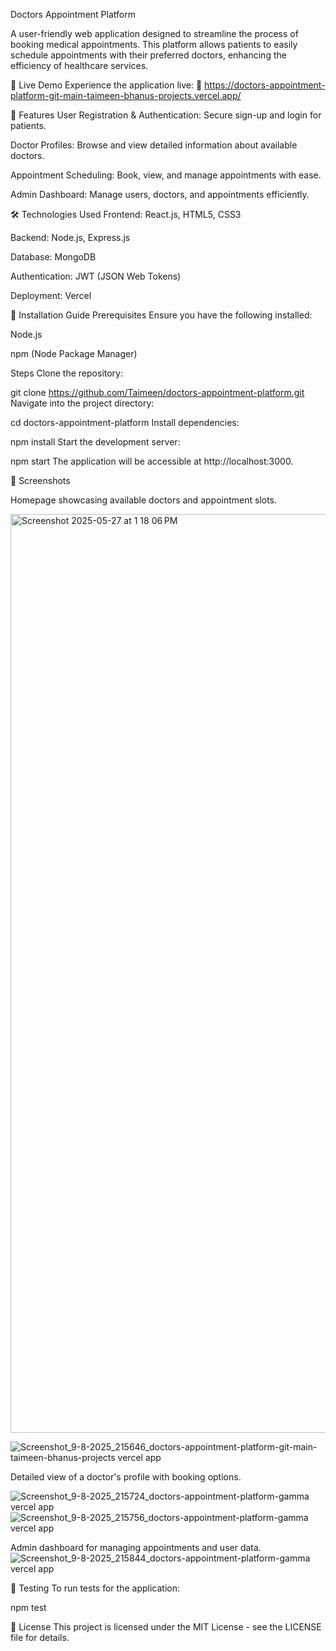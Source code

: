 
Doctors Appointment Platform

A user-friendly web application designed to streamline the process of booking medical appointments. This platform allows patients to easily schedule appointments with their preferred doctors, enhancing the efficiency of healthcare services.

🚀 Live Demo
Experience the application live:
🔗 https://doctors-appointment-platform-git-main-taimeen-bhanus-projects.vercel.app/

📌 Features
User Registration & Authentication: Secure sign-up and login for patients.

Doctor Profiles: Browse and view detailed information about available doctors.

Appointment Scheduling: Book, view, and manage appointments with ease.

Admin Dashboard: Manage users, doctors, and appointments efficiently.

🛠️ Technologies Used
Frontend: React.js, HTML5, CSS3

Backend: Node.js, Express.js

Database: MongoDB

Authentication: JWT (JSON Web Tokens)

Deployment: Vercel

📂 Installation Guide
Prerequisites
Ensure you have the following installed:

Node.js

npm (Node Package Manager)

Steps
Clone the repository:

git clone https://github.com/Taimeen/doctors-appointment-platform.git
Navigate into the project directory:

cd doctors-appointment-platform
Install dependencies:

npm install
Start the development server:

npm start
The application will be accessible at http://localhost:3000.

📸 Screenshots

Homepage showcasing available doctors and appointment slots.

<img width="1470" alt="Screenshot 2025-05-27 at 1 18 06 PM" src="https://github.com/user-attachments/assets/a0d3d443-f5e1-433a-85a7-a76a3866858d" />

![Screenshot_9-8-2025_215646_doctors-appointment-platform-git-main-taimeen-bhanus-projects vercel app](https://github.com/user-attachments/assets/a45f5ed6-d6cc-4a52-8ec3-d6ace77881fd)

Detailed view of a doctor's profile with booking options.

![Screenshot_9-8-2025_215724_doctors-appointment-platform-gamma vercel app](https://github.com/user-attachments/assets/955321d5-c8fc-4f49-a73e-94a8479ffc83)
![Screenshot_9-8-2025_215756_doctors-appointment-platform-gamma vercel app](https://github.com/user-attachments/assets/8afeff3d-6dbc-4c63-9193-e1e0d92904fb)

Admin dashboard for managing appointments and user data.
![Screenshot_9-8-2025_215844_doctors-appointment-platform-gamma vercel app](https://github.com/user-attachments/assets/e395cec7-6ed3-4aaf-9681-e6eec5b1fe5d)

🧪 Testing
To run tests for the application:

npm test


📄 License
This project is licensed under the MIT License - see the LICENSE file for details.

